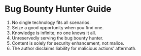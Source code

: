 # Bug Bounty Hunter Guide

1. No single technology fits all scenarios.
2. Seize a good opportunity when you find one.
3. Knowledge is infinite; no one knows it all.
4. Unreservedly serving the bug bounty hunter.
5. Content is solely for security enhancement, not malice.
6. The author disclaims liability for malicious actions’ aftermath.
